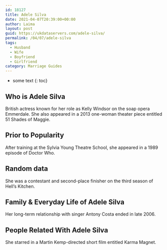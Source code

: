 ```yaml
---
id: 18127
title: Adele Silva
date: 2021-04-07T20:39:00+00:00
author: Laima
layout: post
guid: https://ukdataservers.com/adele-silva/
permalink: /04/07/adele-silva
tags:
  - Husband
  - Wife
  - Boyfriend
  - Girlfriend
category: Marriage Guides
---
```


* some text
{: toc}


## Who is Adele Silva
                  
                  
                  
British actress known for her role as Kelly Windsor on the soap opera Emmerdale. She also appeared in a 2013 one-woman theater piece entitled 51 Shades of Maggie.
                  
              
            
              
            
                
                
                
## Prior to Popularity
                  
                  
                  
After training at the Sylvia Young Theatre School, she appeared in a 1989 episode of Doctor Who.
                  
              
            
              
            
                
                
                
## Random data
                  
                  
                  
She was a contestant and second-place finisher on the third season of Hell&#8217;s Kitchen.
                  
              
            
              
            
                
                
                
## Family & Everyday Life of Adele Silva
                  
                  
                  
Her long-term relationship with singer Antony Costa ended in late 2006.
                  
              
            
              
            
                
                
                
## People Related With Adele Silva
                  
                  
                  
She starred in a Martin Kemp-directed short film entitled Karma Magnet.
                  
              
            
              
            
                
              
            
              
              
            
            
              
            
          
          
          